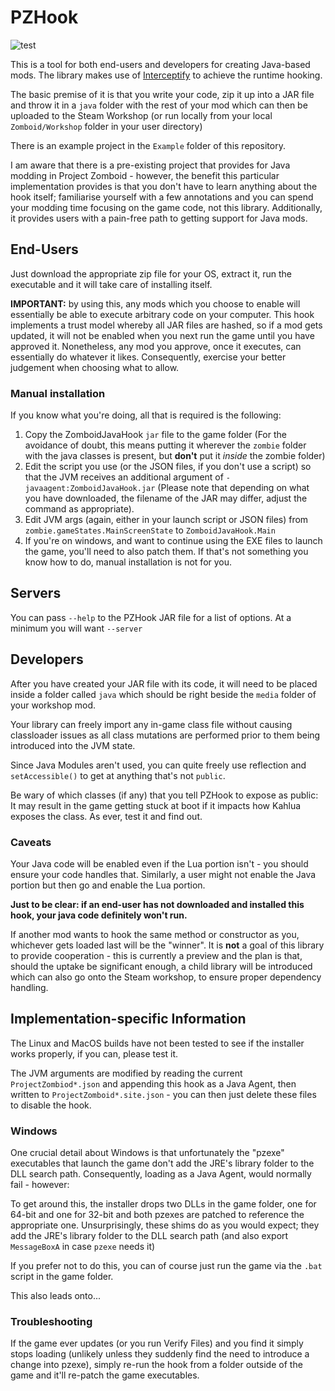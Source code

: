 # PZHook

![test](https://i.imgur.com/JsdzEL8.png)

This is a tool for both end-users and developers for creating Java-based mods. The library makes use of [Interceptify](https://github.com/Olipro/Interceptify) to achieve the runtime hooking.

The basic premise of it is that you write your code, zip it up into a JAR file and throw it in a `java` folder with the rest of your mod which can then be uploaded to the Steam Workshop (or run locally from your local `Zomboid/Workshop` folder in your user directory)

There is an example project in the `Example` folder of this repository.

I am aware that there is a pre-existing project that provides for Java modding in Project Zomboid - however, the benefit this particular implementation provides is that you don't have to learn anything about the hook itself; familiarise yourself with a few annotations and you can spend your modding time focusing on the game code, not this library. Additionally, it provides users with a pain-free path to getting support for Java mods.

## End-Users

Just download the appropriate zip file for your OS, extract it, run the executable and it will take care of installing itself.

**IMPORTANT:** by using this, any mods which you choose to enable will essentially be able to execute arbitrary code on your computer. This hook implements a trust model whereby all JAR files are hashed, so if a mod gets updated, it will not be enabled when you next run the game until you have approved it. Nonetheless, any mod you approve, once it executes, can essentially do whatever it likes. Consequently, exercise your better judgement when choosing what to allow.

### Manual installation

If you know what you're doing, all that is required is the following:

1. Copy the ZomboidJavaHook `jar` file to the game folder (For the avoidance of doubt, this means putting it wherever the `zombie` folder with the java classes is present, but **don't** put it *inside* the zombie folder)
2. Edit the script you use (or the JSON files, if you don't use a script) so that the JVM receives an additional argument of `-javaagent:ZomboidJavaHook.jar` (Please note that depending on what you have downloaded, the filename of the JAR may differ, adjust the command as appropriate).
3. Edit JVM args (again, either in your launch script or JSON files) from `zombie.gameStates.MainScreenState` to `ZomboidJavaHook.Main`
4. If you're on windows, and want to continue using the EXE files to launch the game, you'll need to also patch them. If that's not something you know how to do, manual installation is not for you.

## Servers

You can pass `--help` to the PZHook JAR file for a list of options. At a minimum you will want `--server`

## Developers

After you have created your JAR file with its code, it will need to be placed inside a folder called `java` which should be right beside the `media` folder of your workshop mod.

Your library can freely import any in-game class file without causing classloader issues as all class mutations are performed prior to them being introduced into the JVM state.

Since Java Modules aren't used, you can quite freely use reflection and `setAccessible()` to get at anything that's not `public`.

Be wary of which classes (if any) that you tell PZHook to expose as public: It may result in the game getting stuck at boot if it impacts how Kahlua exposes the class. As ever, test it and find out.

### Caveats

Your Java code will be enabled even if the Lua portion isn't - you should ensure your code handles that. Similarly, a user might not enable the Java portion but then go and enable the Lua portion.

**Just to be clear: if an end-user has not downloaded and installed this hook, your java code definitely won't run.**

If another mod wants to hook the same method or constructor as you, whichever gets loaded last will be the "winner". It is **not** a goal of this library to provide cooperation - this is currently a preview and the plan is that, should the uptake be significant enough, a child library will be introduced which can also go onto the Steam workshop, to ensure proper dependency handling.

## Implementation-specific Information

The Linux and MacOS builds have not been tested to see if the installer works properly, if you can, please test it.

The JVM arguments are modified by reading the current `ProjectZombiod*.json` and appending this hook as a Java Agent, then written to `ProjectZomboid*.site.json` - you can then just delete these files to disable the hook.

### Windows

One crucial detail about Windows is that unfortunately the "pzexe" executables that launch the game don't add the JRE's library folder to the DLL search path. Consequently, loading as a Java Agent, would normally fail - however:

To get around this, the installer drops two DLLs in the game folder, one for 64-bit and one for 32-bit and both pzexes are patched to reference the appropriate one. Unsurprisingly, these shims do as you would expect; they add the JRE's library folder to the DLL search path (and also export `MessageBoxA` in case `pzexe` needs it)

If you prefer not to do this, you can of course just run the game via the `.bat` script in the game folder.

This also leads onto...

### Troubleshooting
If the game ever updates (or you run Verify Files) and you find it simply stops loading (unlikely unless they suddenly find the need to introduce a change into pzexe), simply re-run the hook from a folder outside of the game and it'll re-patch the game executables.
